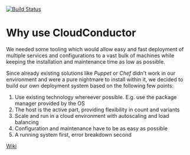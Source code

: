 [![Build Status](https://github.com/cinovo/cloudconductor-api/actions/workflows/build.yml/badge.svg)](https://github.com/cinovo/cloudconductor-api/actions/workflows/build.yml)

# Why use CloudConductor
We needed some tooling which would allow easy and fast deployment of multiple services and configurations to a vast bulk of machines while keeping the installation and maintenance time as low as possible.

Since already existing solutions like *Puppet* or *Chef* didn't work in our environment and were a pure nightmare to install within it, we decided to build our own deployment system based on the following few points:

1. Use existing technology whereever possible. E.g. use the package manager provided by the OS
2. The host is the active part, providing flexibility in count and variants
3. Scale and run in a cloud environment with autoscaling and load balancing
4. Configuration and maintenance have to be as easy as possible
5. A running system first, error breakdown second

[Wiki](https://github.com/cinovo/cloudconductor-server/wiki)
